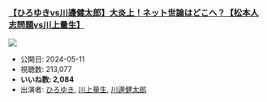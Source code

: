 ### [【ひろゆきvs川邊健太郎】大炎上！ネット世論はどこへ？【松本人志問題vs川上量生】](https://www.youtube.com/watch?v=RbPcci9CocU)
[![](https://img.youtube.com/vi/RbPcci9CocU/sddefault.jpg)](https://www.youtube.com/watch?v=RbPcci9CocU)
-   公開日: 2024-05-11
-   視聴数: 213,077
-   **いいね数: 2,084**
-   出演者: [ひろゆき](/rehacq_fan/people/ひろゆき "wikilink"), [川上量生](/rehacq_fan/people/川上量生 "wikilink"), [川邊健太郎](/rehacq_fan/people/川邊健太郎 "wikilink")
